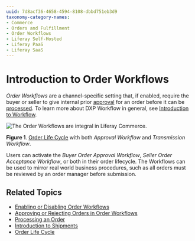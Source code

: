 ```yaml
---
uuid: 7d8acf36-4658-4594-8108-dbbd751eb3d9
taxonomy-category-names:
- Commerce
- Orders and Fulfillment
- Order Workflows
- Liferay Self-Hosted
- Liferay PaaS
- Liferay SaaS
---
```

# Introduction to Order Workflows

_Order Workflows_ are a channel-specific setting that, if enabled, require the buyer or seller to give internal prior [approval](./approving-or-rejecting-orders-in-order-workflows.md) for an order before it can be [processed](../orders/processing-an-order.md). To learn more about DXP Workflow in general, see [Introduction to Workflow](https://learn.liferay.com/w/dxp/process-automation/workflow/introduction-to-workflow).

![The Order Workflows are integral in Liferay Commerce.](./introduction-to-order-workflows/images/01.png)

**Figure 1**. [Order Life Cycle](../orders/order-life-cycle.md) with both _Approval Workflow_ and _Transmission Workflow_.

Users can activate the _Buyer Order Approval Workflow_, _Seller Order Acceptance Workflow_, or both in their order lifecycle. The Workflows can be used to mirror real world business procedures, such as all orders must be reviewed by an order manager before submission.

## Related Topics

* [Enabling or Disabling Order Workflows](./enabling-or-disabling-order-workflows.md)
* [Approving or Rejecting Orders in Order Workflows](./approving-or-rejecting-orders-in-order-workflows.md)
* [Processing an Order](../orders/processing-an-order.md)
* [Introduction to Shipments](../shipments/introduction-to-shipments.md)
* [Order Life Cycle](../orders/order-life-cycle.md)
